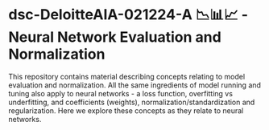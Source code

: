# dsc-DeloitteAIA-021224-A 📉📊📈 -  Neural Network Evaluation and Normalization


This repository contains material describing concepts relating to model evaluation and normalization. All the same ingredients of model running and tuning also apply to neural networks -   a loss function, overfitting vs underfitting, and coefficients (weights), normalization/standardization and regularization. Here we explore these concepts as they relate to neural networks. 